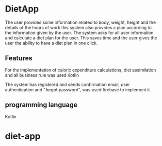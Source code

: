 # DietApp

The user provides some information related to body, weight, height and
the details of the hours of work this system also provides a plan
according to the information given by the user. The system asks for all
user information and calculate a diet plan for the user. 
This saves time and the user gives the user the ability to
have a diet plan in one click.

## Features
For the implementation of caloric expenditure calculations, 
diet assimilation and all business rule was used Kotlin

The system has registered and sends confirmation email, user authentication and "forgot password", 
was used firebase to implement it

## programming language

Kotlin



# diet-app

